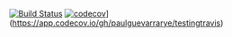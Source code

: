 [![Build Status](https://travis-ci.com/paulguevarrarye/testingtravis.svg?branch=main)](https://travis-ci.com/github/paulguevarrarye/testingtravis)
[![codecov](https://codecov.io/gh/paulguevarrarye/testingtravis/branch/main/graph/badge.svg?token=EgnC8vzKxV)](https://codecov.io/gh/paulguevarrarye/testingtravis)](https://app.codecov.io/gh/paulguevarrarye/testingtravis)
